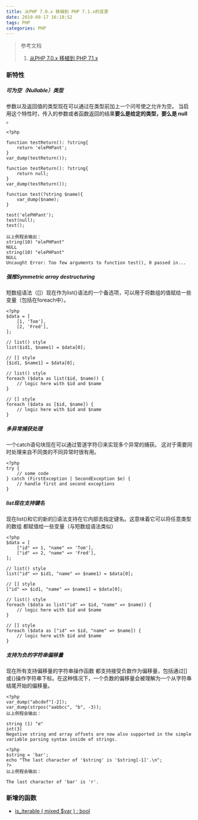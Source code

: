 ```yaml
---
title: 从PHP 7.0.x 移植到 PHP 7.1.x的变更
date: 2019-09-17 16:18:52
tags: PHP
categories: PHP
---
```

> 参考文档
> 1. [从PHP 7.0.x 移植到 PHP 7.1.x](https://www.php.net/manual/zh/migration71.php)

### 新特性
##### 可为空（Nullable）类型
参数以及返回值的类型现在可以通过在类型前加上一个问号使之允许为空。 当启用这个特性时，传入的参数或者函数返回的结果**要么是给定的类型，要么是 null** 。
```
<?php

function testReturn(): ?string{
    return 'elePHPant';
}
var_dump(testReturn());

function testReturn(): ?string{
    return null;
}
var_dump(testReturn());

function test(?string $name){
    var_dump($name);
}

test('elePHPant');
test(null);
test();

以上例程会输出：
string(10) "elePHPant"
NULL
string(10) "elePHPant"
NULL
Uncaught Error: Too few arguments to function test(), 0 passed in...
```

##### 强推Symmetric array destructuring
短数组语法（[]）现在作为list()语法的一个备选项，可以用于将数组的值赋给一些变量（包括在foreach中）。

```
<?php
$data = [
    [1, 'Tom'],
    [2, 'Fred'],
];

// list() style
list($id1, $name1) = $data[0];

// [] style
[$id1, $name1] = $data[0];

// list() style
foreach ($data as list($id, $name)) {
    // logic here with $id and $name
}

// [] style
foreach ($data as [$id, $name]) {
    // logic here with $id and $name
}
```

##### 多异常捕获处理
一个catch语句块现在可以通过管道字符(|)来实现多个异常的捕获。 这对于需要同时处理来自不同类的不同异常时很有用。
```
<?php
try {
    // some code
} catch (FirstException | SecondException $e) {
    // handle first and second exceptions
}
```

##### list现在支持键名
现在list()和它的新的[]语法支持在它内部去指定键名。这意味着它可以将任意类型的数组 都赋值给一些变量（与短数组语法类似）
```
<?php
$data = [
    ["id" => 1, "name" => 'Tom'],
    ["id" => 2, "name" => 'Fred'],
];

// list() style
list("id" => $id1, "name" => $name1) = $data[0];

// [] style
["id" => $id1, "name" => $name1] = $data[0];

// list() style
foreach ($data as list("id" => $id, "name" => $name)) {
    // logic here with $id and $name
}

// [] style
foreach ($data as ["id" => $id, "name" => $name]) {
    // logic here with $id and $name
}
```

##### 支持为负的字符串偏移量
现在所有支持偏移量的字符串操作函数 都支持接受负数作为偏移量，包括通过[]或{}操作字符串下标。在这种情况下，一个负数的偏移量会被理解为一个从字符串结尾开始的偏移量。


```
<?php
var_dump("abcdef"[-2]);
var_dump(strpos("aabbcc", "b", -3));
以上例程会输出：

string (1) "e"
int(3)
Negative string and array offsets are now also supported in the simple variable parsing syntax inside of strings.

<?php
$string = 'bar';
echo "The last character of '$string' is '$string[-1]'.\n";
?>
以上例程会输出：

The last character of 'bar' is 'r'.
```

### 新增的函数
- [is_iterable ( mixed $var ) : bool](https://www.php.net/manual/zh/function.is-iterable.php)